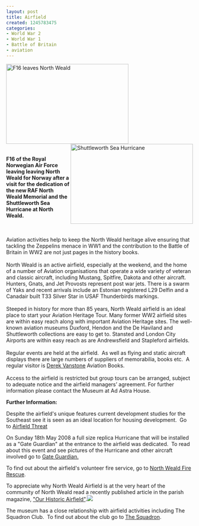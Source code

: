 ```yaml
---
layout: post
title: Airfield
created: 1245783475
categories:
- World War 2
- World War 1
- Battle of Britain
- aviation
---
```

<p><img height="216" width="330" align="left" alt="F16 leaves North Weald" src="{{ site.JB.BASE_PATH }}/images/Airfield/F16_leaves_0.JPG" /> <img height="216" width="330" align="right" alt="Shuttleworth Sea Hurricane" src="{{ site.JB.BASE_PATH }}/images/Airfield/29_sept_2000_shuttlewort_sea_hurricane_at_nw_0.jpg" /></p><p>&nbsp;</p><p>&nbsp;</p><p>&nbsp;</p><p>&nbsp;</p><p>&nbsp;</p><p>&nbsp;</p><p>&nbsp;</p><p>&nbsp;</p><p><strong>F16 of the Royal Norwegian Air Force leaving leaving North Weald for Norway after a visit for the dedication of the new RAF North Weald Memorial and the Shuttleworth Sea Hurricane at North Weald.</strong><br /><br />&nbsp;</p><p>Aviation activities help to keep the North Weald heritage alive ensuring that tackling the Zeppelins menace in WW1 and the contribution to the Battle of Britain in WW2 are not just pages in the history books.<br /><br />North Weald is an active airfield, especially at the weekend, and the home of a number of Aviation organisations that operate a wide variety of veteran and classic aircraft, including Mustang, Spitfire, Dakota and other aircraft. Hunters, Gnats, and Jet Provosts represent post war jets. There is a swarm of Yaks and recent arrivals include an Estonian registered L29 Delfin and a Canadair built T33 Silver Star in USAF Thunderbirds markings.<br /><br />Steeped in history for more than 85 years, North Weald airfield is an ideal place to start your Aviation Heritage Tour. Many former WW2 airfield sites are within easy reach along with important Aviation Heritage sites. The well-known aviation museums Duxford, Hendon and the De Haviland and Shuttleworth collections are easy to get to. Stansted and London City Airports are within easy reach as are Andrewsfield and Stapleford airfields.<br /><br />Regular events are held at the airfield.&nbsp; As well as flying and static aircraft displays there are large numbers of suppliers of memorabilia, books etc.&nbsp; A regular visitor is <a href="http://www.aircraftbooks.com/">Derek Vanstone</a> Aviation Books.<br /><br />Access to the airfield is restricted but group tours can be arranged, subject to adequate notice and the airfield managers&rsquo; agreement. For further information please contact the Museum at Ad Astra House.</p><p><strong>Further Information:</strong></p><p>Despite the airfield's unique features current development studies for the Southeast see it is seen as an ideal location for housing development.&nbsp; Go to <a href="airfield-threat">Airfield Threat</a></p><p>On Sunday 18th May 2008 a full size replica Hurricane that will be installed as a &quot;Gate Guardian&quot; at the entrance to the airfield was dedicated.&nbsp; To read about this event and see pictures of the Hurricane and other aircraft involved go to <a href="gate-guardian">Gate Guardian. </a></p><p>To find out about the airfield's volunteer fire service, go to <a href="north-weald-fire-rescue">North Weald Fire Rescue</a>.</p><p>To appreciate why North Weald Airfield is at the very heart of the community of North Weald read a recently published article in the parish magazine, <a href="/pdfs/our%20historic%20airfield.pdf">&quot;Our Historic Airfield&quot;</a>.<img src="{{ site.JB.BASE_PATH }}/images/pdficon_small.gif"></p><p>The museum has a close relationship with airfield activities including The Squadron Club.&nbsp; To find out about the club go to <a href="squadron">The Squadron</a>.</p>
